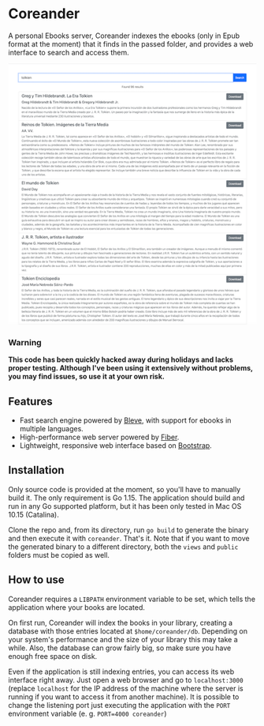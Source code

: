 # Coreander
A personal Ebooks server, Coreander indexes the ebooks (only in Epub format at the moment) that it finds in the passed folder, and provides a web interface to search and access them.

![Coreander screenshot](screenshot.png)

### Warning
**This code has been quickly hacked away during holidays and lacks proper testing. Although I've been using it extensively without problems, you may find issues, so use it at your own risk.**

## Features
* Fast search engine powered by [Bleve](https://github.com/blevesearch/bleve), with support for ebooks in multiple languages.
* High-performance web server powered by [Fiber](https://github.com/gofiber/fiber).
* Lightweight, responsive web interface based on [Bootstrap](https://getbootstrap.com/).

## Installation
Only source code is provided at the moment, so you'll have to manually build it. The only requirement is Go 1.15.
The application should build and run in any Go supported platform, but it has been only tested in Mac OS 10.15 (Catalina).

Clone the repo and, from its directory, run `go build` to generate the binary and then execute it with `coreander`. That's it. Note that if you want to move the generated binary to a different directory, both the `views` and `public` folders must be copied as well.

## How to use
Coreander requires a `LIBPATH` environment variable to be set, which tells the application where your books are located.

On first run, Coreander will index the books in your library, creating a database with those entries located at `$home/coreander/db`. Depending on your system's performance and the size of your library this may take a while. Also, the database can grow fairly big, so make sure you have enough free space on disk.

Even if the application is still indexing entries, you can access its web interface right away. Just open a web browser and go to `localhost:3000` (replace `localhost` for the IP address of the machine where the server is running if you want to access it from another machine). It is possible to change the listening port just executing the application with the `PORT` environment variable (e. g. `PORT=4000 coreander`) 